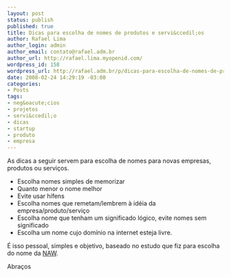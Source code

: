 ```yaml
--- 
layout: post
status: publish
published: true
title: Dicas para escolha de nomes de produtos e servi&ccedil;os
author: Rafael Lima
author_login: admin
author_email: contato@rafael.adm.br
author_url: http://rafael.lima.myopenid.com/
wordpress_id: 158
wordpress_url: http://rafael.adm.br/p/dicas-para-escolha-de-nomes-de-produtos-e-servicos/
date: 2008-02-24 14:29:19 -03:00
categories: 
- Posts
tags: 
- neg&oacute;cios
- projetos
- servi&ccedil;o
- dicas
- startup
- produto
- empresa
---
```

As dicas a seguir servem para escolha de nomes para novas empresas, produtos ou servi&ccedil;os.
<ul>
	<li>Escolha nomes simples de memorizar</li>
	<li>Quanto menor o nome melhor</li>
	<li>Evite usar h&iacute;fens</li>
	<li>Escolha nomes que remetam/lembrem &agrave; id&eacute;ia da empresa/produto/servi&ccedil;o</li>
	<li>Escolha nome que tenham um significado l&oacute;gico, evite nomes sem significado</li>
	<li>Escolha um nome cujo dom&iacute;nio na internet esteja livre.</li>
</ul>
&Eacute; isso pessoal, simples e objetivo, baseado no estudo que fiz para escolha do nome da <a href="http://rafael.adm.br/tag/naw">NAW</a>.

Abra&ccedil;os
